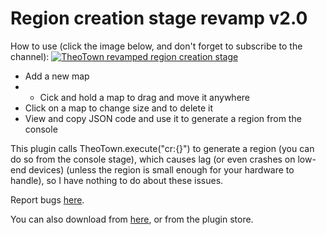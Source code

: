 # Region creation stage revamp v2.0
How to use (click the image below, and don't forget to subscribe to the channel):
[![TheoTown revamped region creation stage](https://i.ytimg.com/vi_webp/bEsFcV3eU2g/mqdefault.webp)](https://www.youtube.com/watch?v=eqtgTSUP5Qs)

- Add a new map
- - Cick and hold a map to drag and move it anywhere
- Click on a map to change size and to delete it
- View and copy JSON code and use it to generate a region from the console

This plugin calls TheoTown.execute("cr:{}") to generate a region (you can do so from the console stage), which causes lag (or even crashes on low-end devices) (unless the region is small enough for your hardware to handle), so I have nothing to do about these issues.

Report bugs [here](https://github.com/TA874/Region-creation-stage-revamp/issues).

You can also download from [here](https://forum.theotown.com/viewtopic.php?f=73&t=16224), or from the plugin store.
